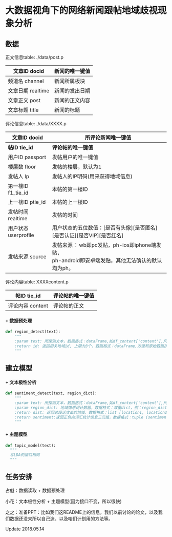 # 大数据视角下的网络新闻跟帖地域歧视现象分析

## 数据

正文信息table: ./data/post.p

| 文章ID   docid  | 新闻的唯一键值 |
| ------------- | ------- |
| 频道名 channel   | 新闻所属板块  |
| 文章日期 realtime | 新闻的发出日期 |
| 文章正文 post     | 新闻的正文内容 |
| 文章标题 title    | 新闻的标题   |

评论信息table: ./data/XXXX.p

| 文章ID docid       | 所评论新闻唯一键值                                |
| ---------------- | ---------------------------------------- |
| **帖ID tie_id**   | **评论帖的唯一键值**                             |
| 用户ID passport    | 发帖用户的唯一键值                                |
| 楼层数 floor        | 发帖的楼层，默认为1                               |
| 发帖人 Ip           | 发帖人的IP明码(用来获得地域信息)                       |
| 第一楼ID f1_tie_id  | 本帖的第一楼ID                                 |
| 上一楼ID ptie_id    | 本帖的上一楼ID                                 |
| 发帖时间 realtime    | 发帖的时间                                    |
| 用户状态 userprofile | 用户状态的五位数值：\[是否有头像\]\[是否匿名]\[是否认证]\[是否VIP]\[是否红名] |
| 发帖来源 source      | 发帖来源： wb即pc发贴，ph-ios即iphone端发贴，<br />ph-android即安卓端发贴，其他无法确认的默认均为ph。 |

评论内容table: XXXXcontent.p

| 帖ID tie_id   | 评论帖的唯一键值 |
| ------------ | -------- |
| 评论内容 content | 评论帖的正文   |

#### +  数据预处理 

```python
def region_detect(text):
    """
    :param text: 所探测文本，数据格式：dataFrame,如df_content['content'],尺寸为(#content, 1)
    :return id: 返回相关地域id, 上限为3个，数据格式：dataFrame,方便和原始数据拼接，尺寸为(#content, 3)
    """
```

## 建立模型

#### + 文本极性分析

```python
def sentiment_detect(text, region_dict):
    """
    :param text: 所探测文本，数据格式：dataFrame,如df_content['content'],尺寸为(#content, 1)
    :param region_dict: 地域情感词计数器，数据格式：双重dict，例：region_dict[province][word]，每次查找到该次，词频会增加
    :return dist: 返回这段话攻击的地域，数据格式：list [location1, location2...]
    :return sentiment:返回正负向词汇统计信息三元组，数据格式：tuple (sentiment polar, #negative words, #positive words)
    """
```

#### + 主题模型

```python
def topic_model(text):
  """
  与LDA的接口相同
  """
```



## 任务安排

占魁：数据读取 + 数据预处理

小花：文本极性分析 + 主题模型(因为接口不变，所以很快)

之之：准备PPT：比如我们这README上的信息，我们以前讨论的论文，以及我们数据还没来所以自己造、以及咱们计划用的方法等。

Update 2018.05.14

